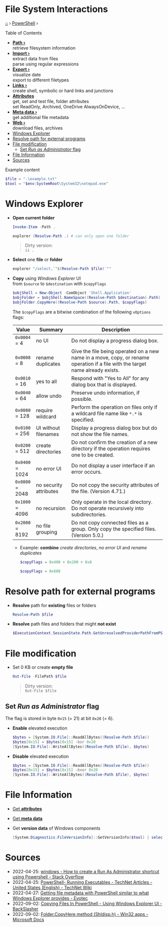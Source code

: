 <h1> File System Interactions </h1>

[⌂](../../README.md) › [PowerShell](../../README.md) ›

Table of Contents
- **[Path ›](powershell/filesystem/path.md)**    
    retrieve filesystem information
- **[Import ›](import.md)**  
    extract data from files  
    parse using regular expressions  
- **[Export ›](export.md)**  
    visualize date  
    export to different filetypes  
- **[Links ›](links.md)**  
    create shell, symbolic or hard links and junctions  
- **[Attributes](attributes.md)**  
    get, set and test file, folder attributes  
    set ReadOnly, Archived, OneDrive AlwaysOnDevice, ...  
- **[Meta data ›](metadata.md)**  
    get additional file metadata  
- **[Web ›](web.md)**  
    download files, archives  
- [Windows Explorer](#windows-explorer)
- [Resolve path for external programs](#resolve-path-for-external-programs)
- [File modification](#file-modification)
  - [Set _Run as Administrator_ flag](#set-run-as-administrator-flag)
- [File Information](#file-information)
- [Sources](#sources)

Example content
```powershell
$file = ".\example.txt"
$tool = "$env:SystemRoot\System32\notepad.exe"
```

# Windows Explorer

- **Open current folder**
    ```powershell
    Invoke-Item -Path .
    ```
    ```powershell
    explorer (Resolve-Path .) # can only open one folder
    ```
    > Dirty version:  
    > `ii .`

- **Select** one **file** or **folder**
    ```powershell
    explorer "/select,`"$(Resolve-Path $file)`""
    ```

- **Copy** using _Windows Explorer_ UI  
    from `$source` to `$destination` with `$copyFlags`
	```powershell
	$objShell = New-Object -ComObject 'Shell.Application'    
	$objFolder = $objShell.NameSpace((Resolve-Path $destination).Path)
	$objFolder.CopyHere((Resolve-Path $source).Path, $copyFlags)
	```

    The `$copyFlags` are a bitwise combination of the following `vOptions` flags:

    | Value                | Summary                | Description                                                                                                                    |
    | -------------------- | ---------------------- | ------------------------------------------------------------------------------------------------------------------------------ |
    | `0x0004` <br> = 4    | no UI                  | Do not display a progress dialog box.                                                                                          |
    | `0x0008` <br> = 8    | rename duplicates      | Give the file being operated on a new name in a move, copy, or rename operation if a file with the target name already exists. |
    | `0x0010` <br> = 16   | yes to all             | Respond with "Yes to All" for any dialog box that is displayed.                                                                |
    | `0x0040` <br> = 64   | allow undo             | Preserve undo information, if possible.                                                                                        |
    | `0x0080` <br> = 128  | require wildcard       | Perform the operation on files only if a wildcard file name like `*.*` is specified.                                           |
    | `0x0100` <br> = 256  | UI without filenames   | Display a progress dialog box but do not show the file names.                                                                  |
    | `0x0200` <br> = 512  | create directories     | Do not confirm the creation of a new directory if the operation requires one to be created.                                    |
    | `0x0400` <br> = 1024 | no error UI            | Do not display a user interface if an error occurs.                                                                            |
    | `0x0800` <br> = 2048 | no security attributes | Do not copy the security attributes of the file. (Version 4.71.)                                                               |
    | `0x1000` <br> = 4096 | no recursion           | Only operate in the local directory. Do not operate recursively into subdirectories.                                           |
    | `0x2000` <br> = 8192 | no file grouping       | Do not copy connected files as a group. Only copy the specified files. (Version 5.0.)                                          |
    
    - Example: **combine** _create directories_, _no error UI_ and _rename duplicates_
        ```powershell
        $copyFlags = 0x400 + 0x200 + 0x8
        ```
        ```powershell
        $copyFlags = 0x608
        ```

# Resolve path for external programs

- **Resolve** path for **existing** files or folders
    ```powershell
    Resolve-Path $file
    ```

- **Resolve** path files and folders that might **not exist**
    ```powershell
    $ExecutionContext.SessionState.Path.GetUnresolvedProviderPathFromPSPath($file)
    ```

# File modification

- Set 0 KB or create **empty file**
    ```powershell
    Out-File -FilePath $file
    ```
    > Dirty version:  
    > `Out-File $file`

## Set _Run as Administrator_ flag

The flag is stored in byte `0x15` (= 21) at bit `0x20` (= 6).

- **Enable** elevated execution
    ```powershell
    $bytes = [System.IO.File]::ReadAllBytes((Resolve-Path $file))
    $bytes[0x15] = $bytes[0x15] -bor 0x20 
    [System.IO.File]::WriteAllBytes((Resolve-Path $file), $bytes)
    ```

- **Disable** elevated execution
    ```powershell
    $bytes = [System.IO.File]::ReadAllBytes((Resolve-Path $file))
    $bytes[0x15] = $bytes[0x15] -bxor 0x20
    [System.IO.File]::WriteAllBytes((Resolve-Path $file), $bytes)
    ```


# File Information

- [Get **attributes**](attributes.md)
- [Get **meta data**](metadata.md)

- Get **version data** of Windows components
    ```powershell
    [System.Diagnostics.FileVersionInfo]::GetVersionInfo($tool) | select *
    ```


# Sources

- 2022-04-25: [windows - How to create a Run As Administrator shortcut using Powershell - Stack Overflow](https://stackoverflow.com/questions/28997799/how-to-create-a-run-as-administrator-shortcut-using-powershell)
- 2022-04-25: [PowerShell- Running Executables - TechNet Articles - United States (English) - TechNet Wiki](https://social.technet.microsoft.com/wiki/contents/articles/7703.powershell-running-executables.aspx)
- 2022-04-27: [Getting file metadata with PowerShell similar to what Windows Explorer provides - Evotec](https://evotec.xyz/getting-file-metadata-with-powershell-similar-to-what-windows-explorer-provides/)
- 2022-09-02: [Copying Files In PowerShell - Using Windows Explorer UI - BackSlasher](https://blog.backslasher.net/copying-files-in-powershell-using-windows-explorer-ui.html)
- 2022-09-02: [Folder.CopyHere method (Shldisp.h) - Win32 apps - Microsoft Docs](https://docs.microsoft.com/en-us/windows/win32/shell/folder-copyhere)